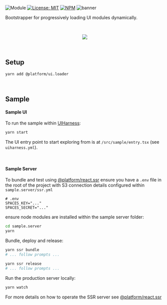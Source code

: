 ![Module](https://img.shields.io/badge/%40platform-ui.loader-%23EA4E7E.svg)
[![License: MIT](https://img.shields.io/badge/license-MIT-blue.svg)](https://opensource.org/licenses/MIT)
[![NPM](https://img.shields.io/npm/v/@platform/ui.loader.svg?colorB=blue&style=flat)](https://www.npmjs.com/package/@platform/ui.loader)
![banner](https://user-images.githubusercontent.com/185555/63812045-43f90900-c97d-11e9-9983-7fb4f85c0b01.png)

Bootstrapper for progressively loading UI modules dynamically.

<p>&nbsp;<p>


<div style="text-align:center"><img src="https://user-images.githubusercontent.com/185555/63910765-29f22000-ca7c-11e9-9d41-ac0ef2741cf1.gif" /></div>


<p>&nbsp;<p>


## Setup

    yarn add @platform/ui.loader


<p>&nbsp;<p>

## Sample

#### Sample UI
To run the sample within [UIHarness](https://uiharness.com): 

```bash
yarn start
```

The UI entry point to start exploring from is at `/src/sample/entry.tsx` (see `uiharness.yml`).

<p>&nbsp;<p>


#### Sample Server

To bundle and test using [@platform/react.ssr](../react.ssr) ensure you have a `.env` file in the root of the project with S3 connection details configured within `sample.server/ssr.yml`


```
# .env
SPACES_KEY="..."
SPACES_SECRET="..."
```

ensure node modules are installed within the sample server folder:

```bash
cd sample.server
yarn
```

Bundle, deploy and release:

```bash
yarn ssr bundle
# ... follow prompts ...

yarn ssr release
# ... follow prompts ...
```

Run the production server locally:

```bash
yarn watch
```

For more details on how to operate the SSR server see [@platform/react.ssr](../react.ssr)

<p>&nbsp;<p>
<p>&nbsp;<p>
